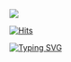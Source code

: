 <!-- 배너 + 문구 -->
<img src="https://capsule-render.vercel.app/api?type=waving&color=timeGradient&height=150&section=header&text=Wel%20Come😎&fontSize=90" />  

<!-- GitHub 프로필 방문횟수 (toDay/toTal) -->
[![Hits](https://hits.seeyoufarm.com/api/count/incr/badge.svg?url=https%3A%2F%2Fgithub.com%2Fbin2bin&count_bg=%2379C83D&title_bg=%23555555&icon=&icon_color=%23E7E7E7&title=GitHub&edge_flat=false)](https://hits.seeyoufarm.com)

 <!-- 원하는 문구 좌에서 우로 애니메이션 효과 -->
[![Typing SVG](https://readme-typing-svg.herokuapp.com/?color=000000&lines=Hello+my+name+is+Hyunbin+~&font=Redressed&size=40)](https://git.io/typing-svg)



